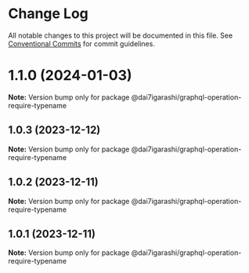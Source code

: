 # Change Log

All notable changes to this project will be documented in this file.
See [Conventional Commits](https://conventionalcommits.org) for commit guidelines.

# 1.1.0 (2024-01-03)

**Note:** Version bump only for package @dai7igarashi/graphql-operation-require-typename





## 1.0.3 (2023-12-12)

**Note:** Version bump only for package @dai7igarashi/graphql-operation-require-typename





## 1.0.2 (2023-12-11)

**Note:** Version bump only for package @dai7igarashi/graphql-operation-require-typename





## 1.0.1 (2023-12-11)

**Note:** Version bump only for package @dai7igarashi/graphql-operation-require-typename
